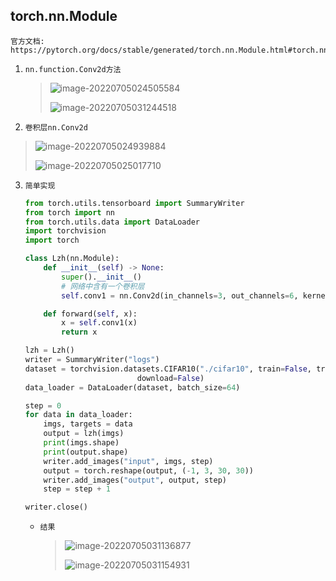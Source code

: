 ## torch.nn.Module

```
官方文档: https://pytorch.org/docs/stable/generated/torch.nn.Module.html#torch.nn.Module
```

1. `nn.function.Conv2d方法`

   > ![image-20220705024505584](F:\Typora\pytorch\2.神经网络的基本骨架.assets\image-20220705024505584.png)
   >
   > ![image-20220705031244518](F:\Typora\pytorch\2.神经网络的基本骨架.assets\image-20220705031244518.png)

   

2. `卷积层nn.Conv2d`

> ![image-20220705024939884](F:\Typora\pytorch\2.神经网络的基本骨架.assets\image-20220705024939884.png)
>
> ![image-20220705025017710](F:\Typora\pytorch\2.神经网络的基本骨架.assets\image-20220705025017710.png)

3. `简单实现`

   ```python
   from torch.utils.tensorboard import SummaryWriter
   from torch import nn
   from torch.utils.data import DataLoader
   import torchvision
   import torch
   
   class Lzh(nn.Module):
       def __init__(self) -> None:
           super().__init__()
           # 网络中含有一个卷积层
           self.conv1 = nn.Conv2d(in_channels=3, out_channels=6, kernel_size=3, stride=1, padding=0)
   
       def forward(self, x):
           x = self.conv1(x)
           return x
   
   lzh = Lzh()
   writer = SummaryWriter("logs")
   dataset = torchvision.datasets.CIFAR10("./cifar10", train=False, transform=torchvision.transforms.ToTensor(),
                            download=False)
   data_loader = DataLoader(dataset, batch_size=64)
   
   step = 0
   for data in data_loader:
       imgs, targets = data
       output = lzh(imgs)
       print(imgs.shape)
       print(output.shape)
       writer.add_images("input", imgs, step)
       output = torch.reshape(output, (-1, 3, 30, 30))
       writer.add_images("output", output, step)
       step = step + 1
   
   writer.close()
   ```

   - `结果`

     > ![image-20220705031136877](F:\Typora\pytorch\2.神经网络的基本骨架.assets\image-20220705031136877.png)
     >
     > ![image-20220705031154931](F:\Typora\pytorch\2.神经网络的基本骨架.assets\image-20220705031154931.png)

